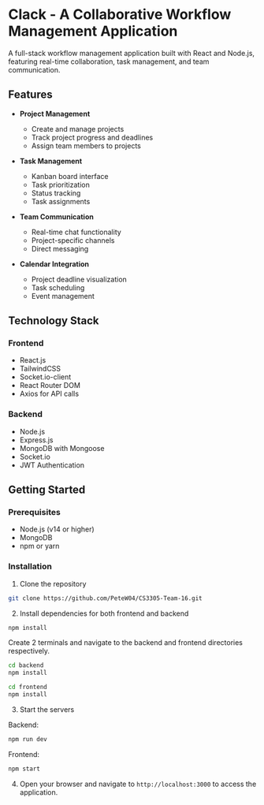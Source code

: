 # Clack - A Collaborative Workflow Management Application

A full-stack workflow management application built with React and Node.js, featuring real-time collaboration, task management, and team communication.

## Features

- **Project Management**
  - Create and manage projects
  - Track project progress and deadlines
  - Assign team members to projects

- **Task Management**
  - Kanban board interface
  - Task prioritization
  - Status tracking
  - Task assignments

- **Team Communication**
  - Real-time chat functionality
  - Project-specific channels
  - Direct messaging

- **Calendar Integration**
  - Project deadline visualization
  - Task scheduling
  - Event management

## Technology Stack

### Frontend
- React.js
- TailwindCSS
- Socket.io-client
- React Router DOM
- Axios for API calls

### Backend
- Node.js
- Express.js
- MongoDB with Mongoose
- Socket.io
- JWT Authentication

## Getting Started

### Prerequisites
- Node.js (v14 or higher)
- MongoDB
- npm or yarn

### Installation

1. Clone the repository

```bash
git clone https://github.com/PeteW04/CS3305-Team-16.git
```

2. Install dependencies for both frontend and backend

```bash
npm install
```
Create 2 terminals and navigate to the backend and frontend directories respectively.

```bash
cd backend
npm install
```
```bash
cd frontend
npm install
```

3. Start the servers

Backend:
```bash
npm run dev
```

Frontend:
```bash
npm start
```

4. Open your browser and navigate to `http://localhost:3000` to access the application.
